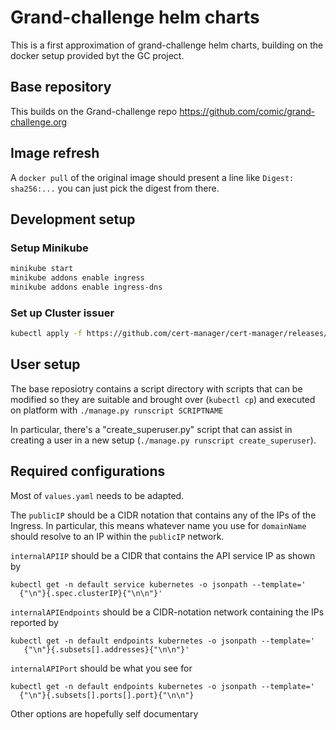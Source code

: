# Grand-challenge helm charts

This is a first approximation of grand-challenge helm charts, building
on the docker setup provided byt the GC project.


## Base repository

This builds on the Grand-challenge repo <https://github.com/comic/grand-challenge.org>

## Image refresh

A `docker pull` of the original image should present a line like
`Digest: sha256:...` you can just pick the digest from there.

## Development setup

### Setup Minikube
```Bash
minikube start 
minikube addons enable ingress
minikube addons enable ingress-dns
```

### Set up Cluster issuer
```Bash
kubectl apply -f https://github.com/cert-manager/cert-manager/releases/download/v1.14.1/cert-manager.yaml
```


## User setup

The base reposiotry contains a script directory with scripts that can be
modified so they are suitable and brought over (`kubectl cp`) and executed on
platform with `./manage.py runscript SCRIPTNAME`

In particular, there's a "create_superuser.py" script that can assist in
creating a user in a new setup (`./manage.py runscript create_superuser`).

## Required configurations

Most of `values.yaml` needs to be adapted.

The `publicIP` should be a CIDR notation that contains any of the IPs of the
Ingress. In particular, this means whatever name you use for `domainName` should
resolve to an IP within the `publicIP` network.

`internalAPIIP` should be a CIDR that contains the API service IP as shown by

```
kubectl get -n default service kubernetes -o jsonpath --template='
  {"\n"}{.spec.clusterIP}{"\n\n"}'
```

`internalAPIEndpoints` should be a CIDR-notation network containing the IPs
reported by

```
kubectl get -n default endpoints kubernetes -o jsonpath --template='
   {"\n"}{.subsets[].addresses}{"\n\n"}'
```

`internalAPIPort` should be what you see for

```
kubectl get -n default endpoints kubernetes -o jsonpath --template='
  {"\n"}{.subsets[].ports[].port}{"\n\n"}
```

Other options are hopefully self documentary